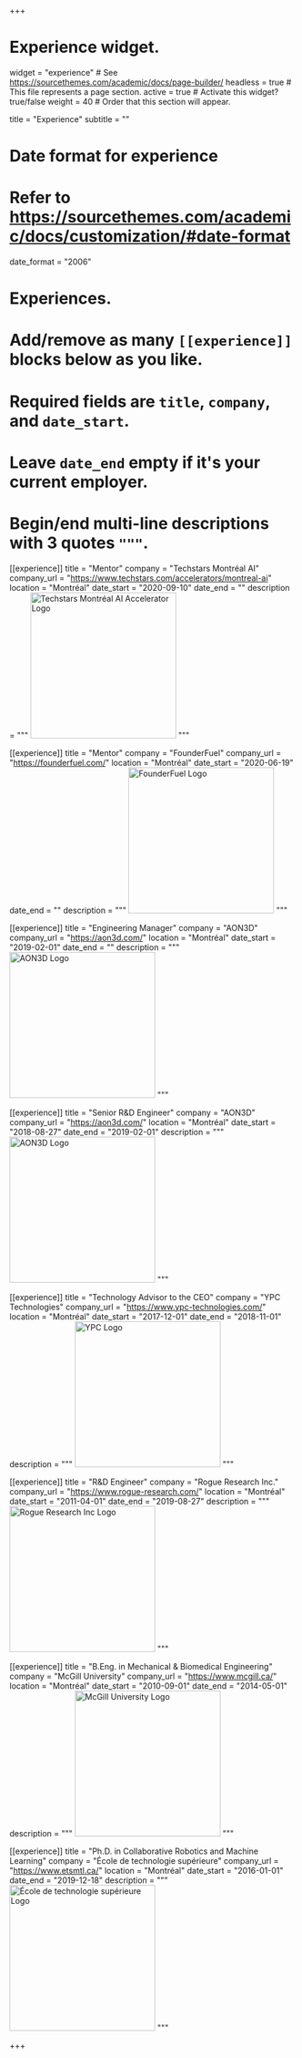 +++
# Experience widget.
widget = "experience"  # See https://sourcethemes.com/academic/docs/page-builder/
headless = true  # This file represents a page section.
active = true  # Activate this widget? true/false
weight = 40  # Order that this section will appear.

title = "Experience"
subtitle = ""

# Date format for experience
#   Refer to https://sourcethemes.com/academic/docs/customization/#date-format
date_format = "2006"

# Experiences.
#   Add/remove as many `[[experience]]` blocks below as you like.
#   Required fields are `title`, `company`, and `date_start`.
#   Leave `date_end` empty if it's your current employer.
#   Begin/end multi-line descriptions with 3 quotes `"""`.
[[experience]]
  title = "Mentor"
  company = "Techstars Montréal AI"
  company_url = "https://www.techstars.com/accelerators/montreal-ai"
  location = "Montréal"
  date_start = "2020-09-10"
  date_end = ""
  description = """
  <img style="width:256px" src="img/logo-techstars.png" alt="Techstars Montréal AI Accelerator Logo"/>
  """

[[experience]]
  title = "Mentor"
  company = "FounderFuel"
  company_url = "https://founderfuel.com/"
  location = "Montréal"
  date_start = "2020-06-19"
  date_end = ""
  description = """
  <img style="width:256px" src="img/logo-founderfuel.png" alt="FounderFuel Logo"/>
  """

[[experience]]
  title = "Engineering Manager"
  company = "AON3D"
  company_url = "https://aon3d.com/"
  location = "Montréal"
  date_start = "2019-02-01"
  date_end = ""
  description = """
  <img style="width:256px" src="img/logo-aon.png" alt="AON3D Logo"/>
  """

[[experience]]
  title = "Senior R&D Engineer"
  company = "AON3D"
  company_url = "https://aon3d.com/"
  location = "Montréal"
  date_start = "2018-08-27"
  date_end = "2019-02-01"
  description = """
  <img style="width:256px" src="img/logo-aon.png" alt="AON3D Logo"/>
  """

[[experience]]
  title = "Technology Advisor to the CEO"
  company = "YPC Technologies"
  company_url = "https://www.ypc-technologies.com/"
  location = "Montréal"
  date_start = "2017-12-01"
  date_end = "2018-11-01"
  description = """
  <img style="width:256px" src="img/logo-ypc.png" alt="YPC Logo"/>
  """

[[experience]]
  title = "R&D Engineer"
  company = "Rogue Research Inc."
  company_url = "https://www.rogue-research.com/"
  location = "Montréal"
  date_start = "2011-04-01"
  date_end = "2019-08-27"
  description = """
  <img style="width:256px" src="img/logo-rogue.png" alt="Rogue Research Inc Logo"/>
  """

[[experience]]
  title = "B.Eng. in Mechanical & Biomedical Engineering"
  company = "McGill University"
  company_url = "https://www.mcgill.ca/"
  location = "Montréal"
  date_start = "2010-09-01"
  date_end = "2014-05-01"
  description = """
  <img style="width:256px" src="img/logo-mcgill.png" alt="McGill University Logo"/>
  """

[[experience]]
  title = "Ph.D. in Collaborative Robotics and Machine Learning"
  company = "École de technologie supérieure"
  company_url = "https://www.etsmtl.ca/"
  location = "Montréal"
  date_start = "2016-01-01"
  date_end = "2019-12-18"
  description = """
  <img style="width:256px" src="img/logo-ets.png" alt="École de technologie supérieure Logo"/>
  """

+++
